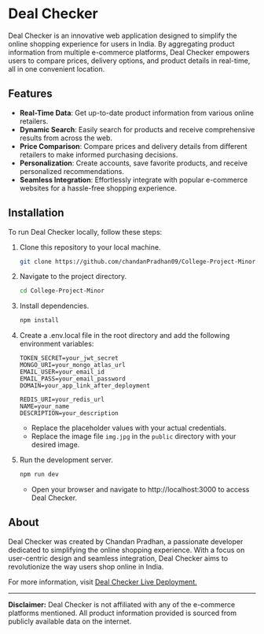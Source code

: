 # Deal Checker

Deal Checker is an innovative web application designed to simplify the online shopping experience for users in India. By aggregating product information from multiple e-commerce platforms, Deal Checker empowers users to compare prices, delivery options, and product details in real-time, all in one convenient location.

## Features

-   **Real-Time Data**: Get up-to-date product information from various online retailers.
-   **Dynamic Search**: Easily search for products and receive comprehensive results from across the web.
-   **Price Comparison**: Compare prices and delivery details from different retailers to make informed purchasing decisions.
-   **Personalization**: Create accounts, save favorite products, and receive personalized recommendations.
-   **Seamless Integration**: Effortlessly integrate with popular e-commerce websites for a hassle-free shopping experience.

## Installation

To run Deal Checker locally, follow these steps:

1. Clone this repository to your local machine.
    ```bash
    git clone https://github.com/chandanPradhan09/College-Project-Minor.git
    ```
2. Navigate to the project directory.
    ```bash
    cd College-Project-Minor
    ```
3. Install dependencies.
    ```bash
    npm install
    ```
4. Create a .env.local file in the root directory and add the following environment variables:

    ```plaintext
    TOKEN_SECRET=your_jwt_secret
    MONGO_URI=your_mongo_atlas_url
    EMAIL_USER=your_email_id
    EMAIL_PASS=your_email_password
    DOMAIN=your_app_link_after_deployment

    REDIS_URI=your_redis_url
    NAME=your_name
    DESCRIPTION=your_description
    ```

    - Replace the placeholder values with your actual credentials.
    - Replace the image file `img.jpg` in the `public` directory with your desired image.

5. Run the development server.
    ```bash
    npm run dev
    ```
    - Open your browser and navigate to http://localhost:3000 to access Deal Checker.

## About




Deal Checker was created by Chandan Pradhan, a passionate developer dedicated to simplifying the online shopping experience. With a focus on user-centric design and seamless integration, Deal Checker aims to revolutionize the way users shop online in India.

For more information, visit [Deal Checker Live Deployment.](https://deal-checker.vercel.app)

---

**Disclaimer:** Deal Checker is not affiliated with any of the e-commerce platforms mentioned. All product information provided is sourced from publicly available data on the internet.
